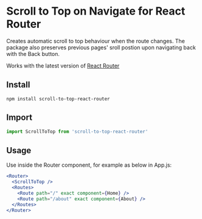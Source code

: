 # Scroll to Top on Navigate for React Router

Creates automatic scroll to top behaviour when the route changes. The package also preserves previous pages' sroll postion upon navigating back with the Back button.

Works with the latest version of [React Router](https://reactrouter.com/en/main)

## Install

```npm
npm install scroll-to-top-react-router
```

## Import

```js
import ScrollToTop from 'scroll-to-top-react-router'
```

## Usage

Use inside the Router component, for example as below in App.js:

```jsx
<Router>
  <ScrollToTop />
  <Routes>
    <Route path="/" exact component={Home} />
    <Route path="/about" exact component={About} />
  </Routes>
</Router>
```
